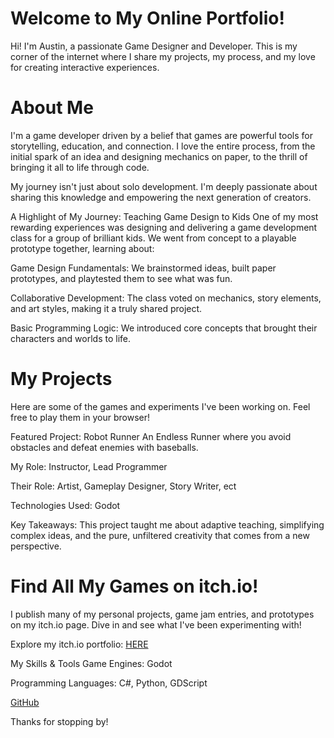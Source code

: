 # Welcome to My Online Portfolio!
Hi! I'm Austin, a passionate Game Designer and Developer. This is my corner of the internet where I share my projects, my process, and my love for creating interactive experiences.

# About Me
I'm a game developer driven by a belief that games are powerful tools for storytelling, education, and connection. I love the entire process, from the initial spark of an idea and designing mechanics on paper, to the thrill of bringing it all to life through code.

My journey isn't just about solo development. I'm deeply passionate about sharing this knowledge and empowering the next generation of creators.

A Highlight of My Journey: Teaching Game Design to Kids
One of my most rewarding experiences was designing and delivering a game development class for a group of brilliant kids. We went from concept to a playable prototype together, learning about:

Game Design Fundamentals: We brainstormed ideas, built paper prototypes, and playtested them to see what was fun.

Collaborative Development: The class voted on mechanics, story elements, and art styles, making it a truly shared project.

Basic Programming Logic: We introduced core concepts that brought their characters and worlds to life.

# My Projects
Here are some of the games and experiments I've been working on. Feel free to play them in your browser!

Featured Project: Robot Runner
An Endless Runner where you avoid obstacles and defeat enemies with baseballs.

My Role: Instructor, Lead Programmer

Their Role: Artist, Gameplay Designer, Story Writer, ect

Technologies Used: Godot

Key Takeaways: This project taught me about adaptive teaching, simplifying complex ideas, and the pure, unfiltered creativity that comes from a new perspective.

# Find All My Games on itch.io!
I publish many of my personal projects, game jam entries, and prototypes on my itch.io page. Dive in and see what I've been experimenting with!

Explore my itch.io portfolio: [HERE](https://ajpowers.itch.io)

My Skills & Tools
Game Engines: Godot

Programming Languages: C#, Python, GDScript

[GitHub](https://github.com/ajpowers334)

Thanks for stopping by!
